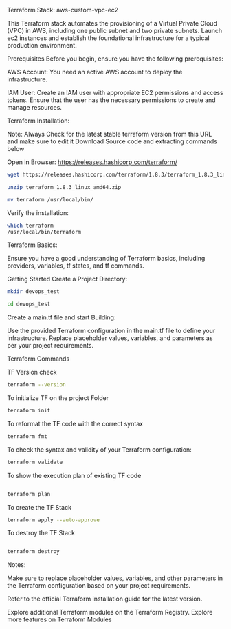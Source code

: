 Terraform Stack: aws-custom-vpc-ec2

This Terraform stack automates the provisioning of a Virtual Private Cloud (VPC) in AWS, including one public subnet and two private subnets. Launch ec2 instances and establish the foundational infrastructure for a typical production environment.

Prerequisites
Before you begin, ensure you have the following prerequisites:

AWS Account: You need an active AWS account to deploy the infrastructure.

IAM User: Create an IAM user with appropriate EC2 permissions and access tokens. Ensure that the user has the necessary permissions to create and manage resources.

Terraform Installation:

Note:  Always Check for the latest stable terraform version from this URL and make sure to edit it Download Source code and extracting commands below

Open in Browser: https://releases.hashicorp.com/terraform/

```sh
wget https://releases.hashicorp.com/terraform/1.8.3/terraform_1.8.3_linux_amd64.zip
```

```sh
unzip terraform_1.8.3_linux_amd64.zip
```
```sh
mv terraform /usr/local/bin/
```
Verify the installation:

```sh
which terraform
/usr/local/bin/terraform
```


Terraform Basics:

Ensure you have a good understanding of Terraform basics, including providers, variables, tf states, and tf commands.

Getting Started
Create a Project Directory:

```sh
mkdir devops_test
```
```sh
cd devops_test
```

Create a main.tf file and start Building:

Use the provided Terraform configuration in the main.tf file to define your infrastructure. Replace placeholder values, variables, and parameters as per your project requirements.

Terraform Commands

TF Version check
```sh
terraform --version
```

To initialize TF on the project Folder

```sh
terraform init
```
To reformat the TF code with the correct syntax

```sh
terraform fmt
```
To check the syntax and validity of your Terraform configuration:

```sh
terraform validate
```

To show the execution plan of existing TF code

```sh

terraform plan
```

To create the TF Stack

```sh
terraform apply --auto-approve
```

To destroy the TF Stack

```sh

terraform destroy
```

Notes:

Make sure to replace placeholder values, variables, and other parameters in the Terraform configuration based on your project requirements.

Refer to the official Terraform installation guide for the latest version.

Explore additional Terraform modules on the Terraform Registry.
Explore more features on Terraform Modules
